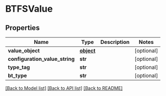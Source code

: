 # BTFSValue

## Properties
Name | Type | Description | Notes
------------ | ------------- | ------------- | -------------
**value_object** | [**object**](.md) |  | [optional] 
**configuration_value_string** | **str** |  | [optional] 
**type_tag** | **str** |  | [optional] 
**bt_type** | **str** |  | [optional] 

[[Back to Model list]](../README.md#documentation-for-models) [[Back to API list]](../README.md#documentation-for-api-endpoints) [[Back to README]](../README.md)


